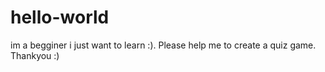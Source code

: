 # hello-world


  im a begginer i just want to learn :).
  Please help me to create a quiz game.
  Thankyou :)
